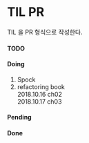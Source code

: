 # TIL PR

TIL 을 PR 형식으로 작성한다.


#### TODO


#### Doing 

1. Spock 
2. refactoring book      
  2018.10.16 ch02      
  2018.10.17 ch03      
#### Pending 


#### Done
